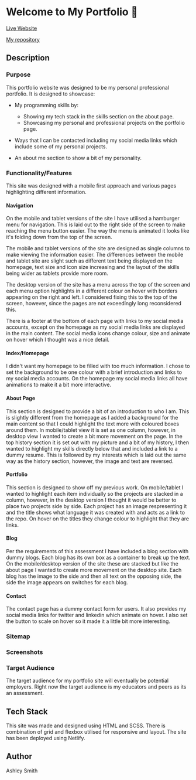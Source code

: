 # **Welcome to My Portfolio** 👋

[Live Website](https://ashleysmith.netlify.app/index.html)

[My repository](https://github.com/Ash-Eileen/portfolio)

## Description

### Purpose

This portfolio website was designed to be my personal professional portfolio. It is designed to showcase:

* My programming skills by:
  * Showing my tech stack in the skills section on the about page.
  * Showcasing my personal and professional projects on the portfolio page.

* Ways that I can be contacted including my social media links which include some of my personal projects.

* An about me section to show a bit of my personality.

### Functionality/Features

This site was designed with a mobile first approach and various pages highlighting different information.

#### Navigation

On the mobile and tablet versions of the site I have utilised a hamburger menu for navigation. This is laid out to the right side of the screen to make reaching the menu button easier. The way the menu is animated it looks like it's folding down from the top of the screen.

The mobile and tablet versions of the site are designed as single columns to make viewing the information easier. The differences between the mobile and tablet site are slight such as different text being displayed on the homepage, text size and icon size increasing and the layout of the skills being wider as tablets provide more room.

The desktop version of the site has a menu across the top of the screen and each menu option highlights in a different colour on hover with borders appearing on the right and left. I considered fixing this to the top of the screen, however, since the pages are not exceedingly long reconsidered this.

There is a footer at the bottom of each page with links to my social media accounts, except on the homepage as my social media links are displayed in the main content. The social media icons change colour, size and animate on hover which I thought was a nice detail.

#### Index/Homepage

I didn't want my homepage to be filled with too much information. I chose to set the background to be one colour with a brief introduction and links to my social media accounts. On the homepage my social media links all have animations to make it a bit more interactive.

#### About Page

This section is designed to provide a bit of an introduction to who I am. This is slightly different from the homepage as I added a background for the main content so that I could highlight the text more with coloured boxes around them. In mobile/tablet view it is set as one column, however, in desktop view I wanted to create a bit more movement on the page. In the top history section it is set out with my picture and a bit of my history, I then wanted to highlight my skills directly below that and included a link to a dummy resume. This is followed by my interests which is laid out the same way as the history section, however, the image and text are reversed.

#### Portfolio

This section is designed to show off my previous work. On mobile/tablet I wanted to highlight each item individually so the projects are stacked in a column, however, in the desktop version I thought it would be better to place two projects side by side. Each project has an image respresenting it and the title shows what language it was created with and acts as a link to the repo. On hover on the titles they change colour to highlight that they are links.

#### Blog

Per the requirements of this assessment I have included a blog section with dummy blogs. Each blog has its own box as a container to break up the text. On the mobile/desktop version of the site these are stacked but like the about page I wanted to create more movement on the desktop site. Each blog has the image to the side and then all text on the opposing side, the side the image appears on switches for each blog.

#### Contact

The contact page has a dummy contact form for users. It also provides my social media links for twitter and linkedin which animate on hover. I also set the button to scale on hover so it made it a little bit more interesting.

### Sitemap

### Screenshots

### Target Audience

The target audience for my portfolio site will eventually be potential employers. Right now the target audience is my educators and peers as its an assessment.

## Tech Stack

This site was made and designed using HTML and SCSS. There is combination of grid and flexbox utilised for responsive and layout. The site has been deployed using Netlify.

## Author

Ashley Smith
